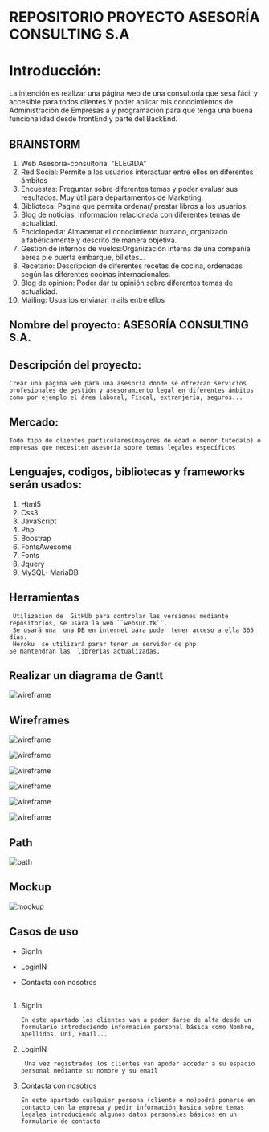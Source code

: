 # REPOSITORIO PROYECTO ASESORÍA CONSULTING S.A

# Introducción:

La intención es realizar una página web de una consultoría que sesa fácil y accesible para todos clientes.Y poder aplicar mis conocimientos de Administración de Empresas a y programación para que tenga una buena funcionalidad desde frontEnd y parte del BackEnd.

## BRAINSTORM

1. Web Asesoría-consultoría. "ELEGIDA"
2. Red Social: Permite a los usuarios interactuar entre ellos en diferentes ámbitos
3. Encuestas: Preguntar sobre diferentes temas y poder evaluar sus resultados. Muy útil para departamentos de Marketing.
4. Biblioteca: Pagina que permita ordenar/ prestar libros a los usuarios.
5. Blog de noticias: Información relacionada con diferentes temas de actualidad.
6. Enciclopedia: Almacenar el conocimiento humano, organizado alfabéticamente y descrito de manera objetiva.
7. Gestion de internos de vuelos:Organización interna de una compañía aerea p.e puerta embarque, billetes...
8. Recetario: Descripcion de diferentes recetas de cocina, ordenadas según las diferentes cocinas internacionales.
9. Blog de opinion: Poder dar tu opinión sobre diferentes temas de actualidad.
10. Mailing: Usuarios enviaran mails entre ellos

## Nombre del proyecto: ASESORÍA CONSULTING S.A.

## Descripción del proyecto:

`Crear una página web para una asesoría donde se ofrezcan servicios profesionales de gestión y asesoramiento legal en diferentes ámbitos como por ejemplo el área laboral, Fiscal, extranjería, seguros...`

## Mercado:

`Todo tipo de clientes particulares(mayores de edad o menor tutedalo) o empresas que necesiten asesoría sobre temas legales específicos `

## Lenguajes, codigos, bibliotecas y frameworks serán usados:

1. Html5
2. Css3
3. JavaScript
4. Php
5. Boostrap
6. FontsAwesome
7. Fonts
8. Jquery
9. MySQL- MariaDB

## Herramientas

```
 Utilización de  GitHUb para controlar las versiones mediante repositorios, se usara la web ``websur.tk``.
 Se usará una  una DB en internet para poder tener acceso a ella 365 días.
 Heroku  se utilizará parar tener un servidor de php.
Se mantendrán las  librerias actualizadas.

```

## Realizar un diagrama de Gantt

![wireframe ](../parte1Consulting/img/diagramaGant.png)

## Wireframes

![wireframe ](./img/indexHtml.png)

![wireframe ](./img/menuHtml.png)

![wireframe ](./img/loginHtml.png)

![wireframe ](./img/contactaHtml.png)

![wireframe ](./img/registroHtml.png)

![wireframe ](./img/mailLoginHtml.png)

## Path

![path ](./img/path.png)

## Mockup

![mockup ](./img/mockup.png)

## Casos de uso

- SignIn

- LoginIN

- Contacta con nosotros

##

1. SignIn

   `En este apartado los clientes van a poder darse de alta desde un formulario introduciendo información personal básica como Nombre, Apellidos, Dni, Email...`

2. LoginIN

   ` Una vez registrados los clientes van apoder acceder a su espacio personal mediante su nombre y su email`

3. Contacta con nosotros

   `En este apartado cualquier persona (cliente o no)podrá ponerse en contacto con la empresa y pedir información básica sobre temas legales introduciendo algunos datos personales básicos en un formulario de contacto`
